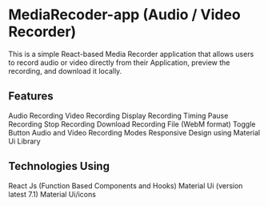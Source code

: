 # MediaRecoder-app (Audio / Video Recorder)
This is a simple React-based Media Recorder application that allows users to record audio or video directly from their Application, preview the recording, and download it locally.

## Features
Audio Recording
Video Recording
Display Recording Timing
Pause Recording
Stop Recording
Download Recording File (WebM format)
Toggle Button Audio and Video Recording Modes
Responsive Design using Material Ui Library

## Technologies Using
React Js (Function Based Components and Hooks)
Material Ui (version latest 7.1)
Material Ui/icons



